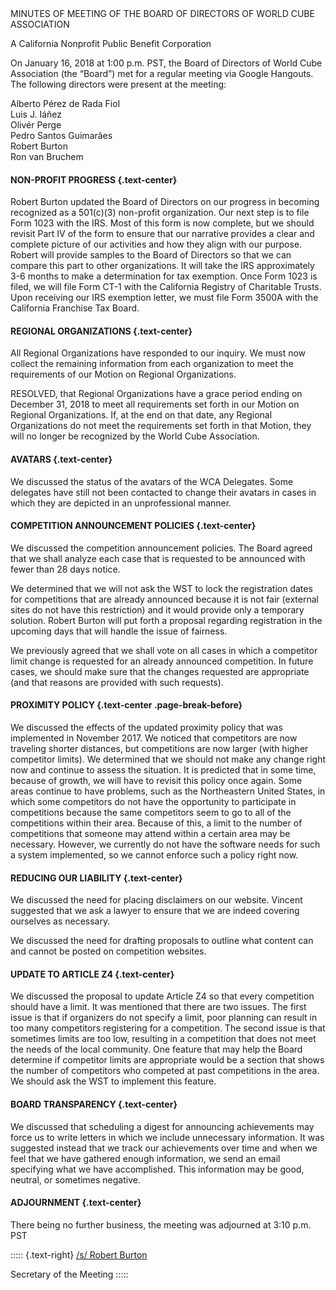 <div class="text-center">
MINUTES OF MEETING OF THE BOARD OF DIRECTORS OF WORLD CUBE ASSOCIATION

A California Nonprofit Public Benefit Corporation
</div>

On January 16, 2018 at 1:00 p.m. PST, the Board of Directors of World Cube Association (the “Board”) met for a regular meeting via Google Hangouts. The following directors were present at the meeting:

<div class="text-center">
Alberto Pérez de Rada Fiol <br>
Luis J. Iáñez <br>
Olivér Perge <br>
Pedro Santos Guimarães <br>
Robert Burton <br>
Ron van Bruchem <br>
</div>

#### **NON-PROFIT PROGRESS** {.text-center}

Robert Burton updated the Board of Directors on our progress in becoming recognized as a 501(c)(3) non-profit organization. Our next step is to file Form 1023 with the IRS. Most of this form is now complete, but we should revisit Part IV of the form to ensure that our narrative provides a clear and complete picture of our activities and how they align with our purpose. Robert will provide samples to the Board of Directors so that we can compare this part to other organizations. It will take the IRS approximately 3-6 months to make a determination for tax exemption. Once Form 1023 is filed, we will file Form CT-1 with the California Registry of Charitable Trusts. Upon receiving our IRS exemption letter, we must file Form 3500A with the California Franchise Tax Board.

#### **REGIONAL ORGANIZATIONS** {.text-center}

All Regional Organizations have responded to our inquiry. We must now collect the remaining information from each organization to meet the requirements of our Motion on Regional Organizations.

RESOLVED, that Regional Organizations have a grace period ending on December 31, 2018 to meet all requirements set forth in our Motion on Regional Organizations. If, at the end on that date, any Regional Organizations do not meet the requirements set forth in that Motion, they will no longer be recognized by the World Cube Association.

#### **AVATARS** {.text-center}

We discussed the status of the avatars of the WCA Delegates. Some delegates have still not been contacted to change their avatars in cases in which they are depicted in an unprofessional manner.

#### **COMPETITION ANNOUNCEMENT POLICIES** {.text-center}

We discussed the competition announcement policies. The Board agreed that we shall analyze each case that is requested to be announced with fewer than 28 days notice.

We determined that we will not ask the WST to lock the registration dates for competitions that are already announced because it is not fair (external sites do not have this restriction) and it would provide only a temporary solution. Robert Burton will put forth a proposal regarding registration in the upcoming days that will handle the issue of fairness.

We previously agreed that we shall vote on all cases in which a competitor limit change is requested for an already announced competition. In future cases, we should make sure that the changes requested are appropriate (and that reasons are provided with such requests).

#### **PROXIMITY POLICY** {.text-center .page-break-before}

We discussed the effects of the updated proximity policy that was implemented in November 2017. We noticed that competitors are now traveling shorter distances, but competitions are now larger (with higher competitor limits). We determined that we should not make any change right now and continue to assess the situation. It is predicted that in some time, because of growth, we will have to revisit this policy once again. Some areas continue to have problems, such as the Northeastern United States, in which some competitors do not have the opportunity to participate in competitions because the same competitors seem to go to all of the competitions within their area. Because of this, a limit to the number of competitions that someone may attend within a certain area may be necessary. However, we currently do not have the software needs for such a system implemented, so we cannot enforce such a policy right now.

#### **REDUCING OUR LIABILITY** {.text-center}

We discussed the need for placing disclaimers on our website. Vincent suggested that we ask a lawyer to ensure that we are indeed covering ourselves as necessary.

We discussed the need for drafting proposals to outline what content can and cannot be posted on competition websites.

#### **UPDATE TO ARTICLE Z4** {.text-center}

We discussed the proposal to update Article Z4 so that every competition should have a limit. It was mentioned that there are two issues. The first issue is that if organizers do not specify a limit, poor planning can result in too many competitors registering for a competition. The second issue is that sometimes limits are too low, resulting in a competition that does not meet the needs of the local community. One feature that may help the Board determine if competitor limits are appropriate would be a section that shows the number of competitors who competed at past competitions in the area. We should ask the WST to implement this feature.

#### **BOARD TRANSPARENCY** {.text-center}

We discussed that scheduling a digest for announcing achievements may force us to write letters in which we include unnecessary information. It was suggested instead that we track our achievements over time and when we feel that we have gathered enough information, we send an email specifying what we have accomplished. This information may be good, neutral, or sometimes negative.

#### **ADJOURNMENT** {.text-center}

There being no further business, the meeting was adjourned at 3:10 p.m. PST

::::: {.text-right}
<u>/s/ Robert Burton</u>

Secretary of the Meeting
:::::
